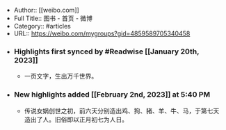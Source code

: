- Author:: [[weibo.com]]
- Full Title:: 图书 - 首页 - 微博
- Category:: #articles
- URL:: https://weibo.com/mygroups?gid=4859589705340458
- ### Highlights first synced by #Readwise [[January 20th, 2023]]
    - 一页文字，生出万千世界。 ​​​
- ### New highlights added [[February 2nd, 2023]] at 5:40 PM
    - 传说女娲创世之初，前六天分别造出鸡、狗、猪、羊、牛、马，于第七天造出了人。旧俗即以正月初七为人日。
